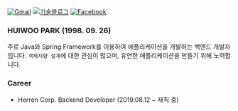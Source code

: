 [![Gmail](https://img.shields.io/badge/Gmail-d14836?style=flat-square&logo=Gmail&logoColor=white&link=mailto:parkhuiwo0@gmail.com)](mailto:parkhuiwo0@gmail.com)
[![기술블로그](http://img.shields.io/badge/-Tech%20blog-black?style=flat-square&logo=github&link=https://parkhuiwo0.github.io/)](https://parkhuiwo0.github.io/)
[![Facebook](https://img.shields.io/badge/facebook-1877f2?style=flat-square&logo=facebook&logoColor=white&link=https://fb.com/parkhuiwo0)](https://fb.com/parkhuiwo0)

### HUIWOO PARK (1998. 09. 26)

주로 Java와 Spring Framework를 이용하여 애플리케이션을 개발하는 백엔드 개발자입니다. `객체지향 설계`에 대한 관심이 많으며, 유연한 애플리케이션을 만들기 위해 노력합니다.


### Career

- Herren Corp. Backend Developer (2019.08.12 ~ 재직 중)
